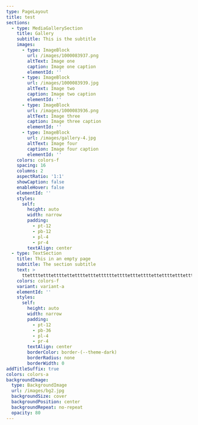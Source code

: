 ```yaml
---
type: PageLayout
title: test
sections:
  - type: MediaGallerySection
    title: Gallery
    subtitle: This is the subtitle
    images:
      - type: ImageBlock
        url: /images/1000083937.png
        altText: Image one
        caption: Image one caption
        elementId: ''
      - type: ImageBlock
        url: /images/1000083939.jpg
        altText: Image two
        caption: Image two caption
        elementId: ''
      - type: ImageBlock
        url: /images/1000083936.png
        altText: Image three
        caption: Image three caption
        elementId: ''
      - type: ImageBlock
        url: /images/gallery-4.jpg
        altText: Image four
        caption: Image four caption
        elementId: ''
    colors: colors-f
    spacing: 16
    columns: 2
    aspectRatio: '1:1'
    showCaption: false
    enableHover: false
    elementId: ''
    styles:
      self:
        height: auto
        width: narrow
        padding:
          - pt-12
          - pb-12
          - pl-4
          - pr-4
        textAlign: center
  - type: TextSection
    title: This in an empty page
    subtitle: The section subtitle
    text: >
      ttettttetttettttettettttetttettttttettttetttettttettettttetttettttttettttttettttetttettttettettttetttett
    colors: colors-f
    variant: variant-a
    elementId: ''
    styles:
      self:
        height: auto
        width: narrow
        padding:
          - pt-12
          - pb-36
          - pl-4
          - pr-4
        textAlign: center
        borderColor: border-(--theme-dark)
        borderRadius: none
        borderWidth: 0
addTitleSuffix: true
colors: colors-a
backgroundImage:
  type: BackgroundImage
  url: /images/bg2.jpg
  backgroundSize: cover
  backgroundPosition: center
  backgroundRepeat: no-repeat
  opacity: 80
---
```

